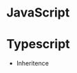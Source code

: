 <!-- TITLE: Javascript -->
<!-- SUBTITLE: A collection of JavaScript/TypeScript -->

# JavaScript

# Typescript
*  Inheritence
